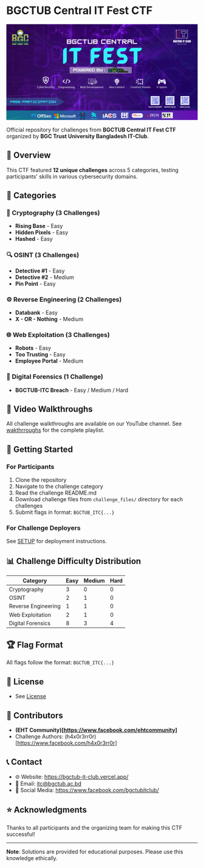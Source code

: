 # BGCTUB Central IT Fest CTF

![CTF Banner](assets/banner.png)

Official repository for challenges from **BGCTUB Central IT Fest CTF** organized by **BGC Trust University Bangladesh IT-Club**.

## 🎯 Overview

This CTF featured **12 unique challenges** across 5 categories, testing participants' skills in various cybersecurity domains.

## 📂 Categories

### 🔐 Cryptography (3 Challenges)
- **Rising Base** - Easy
- **Hidden Pixels** - Easy
- **Hashed** - Easy

### 🔍 OSINT (3 Challenges)
- **Detective #1** - Easy
- **Detective #2** - Medium
- **Pin Point** - Easy

### ⚙️ Reverse Engineering (2 Challenges)
- **Databank** - Easy
- **X - OR - Nothing** - Medium

### 🌐 Web Exploitation (3 Challenges)
- **Robots** - Easy
- **Too Trusting** - Easy
- **Employee Portal** - Medium

### 🔬 Digital Forensics (1 Challenge)
- **BGCTUB-ITC Breach** - Easy / Medium / Hard

## 🎥 Video Walkthroughs

All challenge walkthroughs are available on our YouTube channel. See [wakthrroughs](docs/walkthroughs.md) for the complete playlist.

## 🚀 Getting Started

### For Participants
1. Clone the repository
2. Navigate to the challenge category
3. Read the challenge README.md
4. Download challenge files from `challenge_files/` directory for each challenges
5. Submit flags in format: `BGCTUB_ITC{...}`

### For Challenge Deployers
See [SETUP](docs/SETUP.md) for deployment instructions.

## 📊 Challenge Difficulty Distribution

| Category | Easy | Medium | Hard |
|----------|------|--------|------|
| Cryptography | 3 | 0 | 0 |
| OSINT | 2 | 1 | 0 |
| Reverse Engineering | 1 | 1 | 0 |
| Web Exploitation | 2 | 1 | 0 |
| Digital Forensics | 8 | 3 | 4 |

## 🏆 Flag Format

All flags follow the format: `BGCTUB_ITC{...}`

## 📝 License

- See [License](docs/LICENSE)

## 👥 Contributors

- **(EHT Community)[https://www.facebook.com/ehtcommunity]**
- Challenge Authors: (h4x0r3rr0r)[https://www.facebook.com/h4x0r3rr0r]

## 📞 Contact

- 🌐 Website: https://bgctub-it-club.vercel.app/
- 📧 Email: itc@bgctub.ac.bd
- 📱 Social Media: https://www.facebook.com/bgctubitclub/

## ⭐ Acknowledgments

Thanks to all participants and the organizing team for making this CTF successful!

---

**Note**: Solutions are provided for educational purposes. Please use this knowledge ethically.
